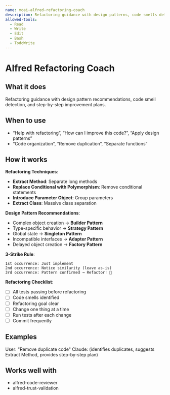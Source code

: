 ```yaml
---
name: moai-alfred-refactoring-coach
description: Refactoring guidance with design patterns, code smells detection, and step-by-step improvement plans
allowed-tools:
  - Read
  - Write
  - Edit
  - Bash
  - TodoWrite
---
```


# Alfred Refactoring Coach

## What it does

Refactoring guidance with design pattern recommendations, code smell detection, and step-by-step improvement plans.

## When to use

- “Help with refactoring”, “How can I improve this code?”, “Apply design patterns” 
- “Code organization”, “Remove duplication”, “Separate functions”

## How it works

**Refactoring Techniques**:
- **Extract Method**: Separate long methods
- **Replace Conditional with Polymorphism**: Remove conditional statements
- **Introduce Parameter Object**: Group parameters
- **Extract Class**: Massive class separation

**Design Pattern Recommendations**:
- Complex object creation → **Builder Pattern**
- Type-specific behavior → **Strategy Pattern**
- Global state → **Singleton Pattern**
- Incompatible interfaces → **Adapter Pattern**
- Delayed object creation → **Factory Pattern**

**3-Strike Rule**:
```
1st occurrence: Just implement
2nd occurrence: Notice similarity (leave as-is)
3rd occurrence: Pattern confirmed → Refactor! 🔧
```

**Refactoring Checklist**:
- [ ] All tests passing before refactoring
- [ ] Code smells identified
- [ ] Refactoring goal clear
- [ ] Change one thing at a time
- [ ] Run tests after each change
- [ ] Commit frequently

## Examples

User: "Remove duplicate code"
Claude: (identifies duplicates, suggests Extract Method, provides step-by-step plan)

## Works well with

- alfred-code-reviewer
- alfred-trust-validation
